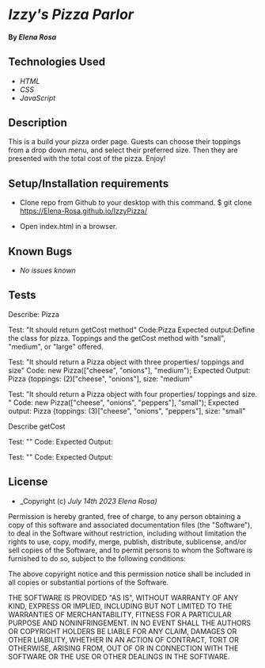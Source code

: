 # _Izzy's Pizza Parlor_

#### By _**Elena Rosa**_

## Technologies Used

* _HTML_
* _CSS_
* _JavaScript_


## Description

This is a build your pizza order page. Guests can choose their toppings from a drop down menu, and select their preferred size. Then they are presented with the total cost of the pizza. Enjoy! 

## Setup/Installation requirements

* Clone repo from Github to your desktop with this command. $ git clone https://Elena-Rosa.github.io/IzzyPizza/

* Open index.html in a browser. 


## Known Bugs

* _No issues known_

## Tests

Describe: Pizza 

Test: "It should return getCost method"
Code:Pizza
Expected output:Define the class for pizza. Toppings and the getCost method with "small", "medium", or "large" offered.


Test: "It should return a Pizza object with three properties/ toppings and size"
Code: new Pizza(["cheese", "onions"], "medium");
Expected Output: Pizza {toppings: (2)["cheese", "onions"], size: "medium" 


Test: "It should return a Pizza object with four properties/ toppings and size. "
Code: new Pizza(["cheese", "onions", "peppers"], "small");
Expected output: Pizza {toppings: (3)["cheese", "onions", "peppers"], size: "small" 

Describe getCost


Test: ""
Code: 
Expected Output: 

Test: ""
Code: 
Expected Output: 



## License


* _Copyright (c) _July 14th 2023_ _Elena Rosa)_

Permission is hereby granted, free of charge, to any person obtaining a copy
of this software and associated documentation files (the "Software"), to deal
in the Software without restriction, including without limitation the rights
to use, copy, modify, merge, publish, distribute, sublicense, and/or sell
copies of the Software, and to permit persons to whom the Software is
furnished to do so, subject to the following conditions:

The above copyright notice and this permission notice shall be included in all
copies or substantial portions of the Software.

THE SOFTWARE IS PROVIDED "AS IS", WITHOUT WARRANTY OF ANY KIND, EXPRESS OR
IMPLIED, INCLUDING BUT NOT LIMITED TO THE WARRANTIES OF MERCHANTABILITY,
FITNESS FOR A PARTICULAR PURPOSE AND NONINFRINGEMENT. IN NO EVENT SHALL THE
AUTHORS OR COPYRIGHT HOLDERS BE LIABLE FOR ANY CLAIM, DAMAGES OR OTHER
LIABILITY, WHETHER IN AN ACTION OF CONTRACT, TORT OR OTHERWISE, ARISING FROM,
OUT OF OR IN CONNECTION WITH THE SOFTWARE OR THE USE OR OTHER DEALINGS IN THE
SOFTWARE.

